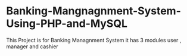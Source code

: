 # Banking-Mangnagnment-System-Using-PHP-and-MySQL
This Project is for Banking Managnment System it has 3 modules user , manager and cashier 
